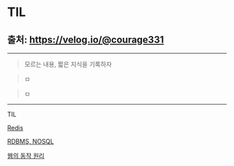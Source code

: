 # TIL
출처: https://velog.io/@courage331 
---
---
>모르는 내용, 짧은 지식을 기록하자

>ㅁ

>ㅁ
---

TIL

[Redis](https://velog.io/@courage331?tag=redis)

[RDBMS, NOSQL](https://velog.io/@courage331/SQL-NOSQL)

[웹의 동작 원리](https://velog.io/@courage331/%EC%9B%B9%EC%9D%98-%EB%8F%99%EC%9E%91%EC%9B%90%EB%A6%AC)
